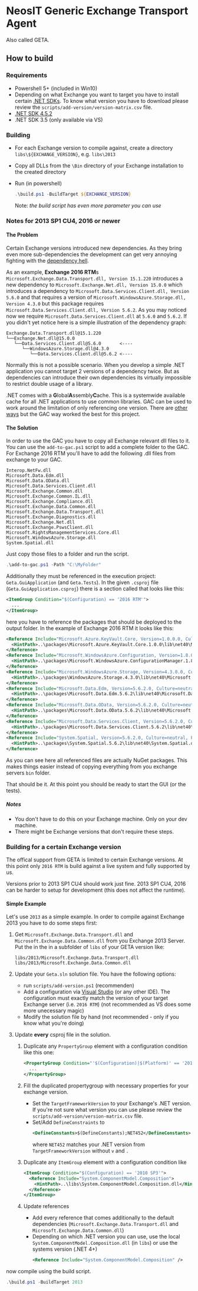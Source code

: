 # NeosIT Generic Exchange Transport Agent

Also called GETA.

## How to build

### Requirements

- Powershell 5+ (included in Win10)
- Depending on what Exchange you want to target you have to install certain [.NET SDKs](https://dotnet.microsoft.com/download/archives). To know what version you have to download please review the `scripts/add-version/version-matrix.csv` file.
- [.NET SDK 4.5.2](https://dotnet.microsoft.com/download/thank-you/net452-developer-pack)
- .NET SDK 3.5 (only available via VS)

### Building

- For each Exchange version to compile against, create a directory `libs\${EXCHANGE_VERSION}`, e.g. `libs\2013`
- Copy all DLLs from the `\Bin` directory of your Exchange installation to the created directory
- Run (in powershell)

    ```powershell
    .\build.ps1 -BuildTarget ${EXCHANGE_VERSION}
    ```

    Note: _the build script has even more parameter you can use_

### Notes for 2013 SP1 CU4, 2016 or newer

#### The Problem
Certain Exchange versions introduced new dependencies. As they bring even more sub-dependencies the development can get very annoying fighting with the [dependency hell](https://en.wikipedia.org/wiki/Dependency_hell).

As an example, **Exchange 2016 RTM**s `Microsoft.Exchange.Data.Transport.dll, Version 15.1.220` introduces a new dependency to `Microsoft.Exchange.Net.dll, Version 15.0.0` which introduces a dependency to `Microsoft.Data.Services.Client.dll, Version 5.6.0` and that requires a version of `Microsoft.WindowsAzure.Storage.dll, Version 4.3.0` but this package requires `Microsoft.Data.Services.Client.dll, Version 5.6.2`. As you may noticed now we require `Microsoft.Data.Services.Client.dll` at `5.6.0` and `5.6.2`. If you didn't yet notice here is a simple illustration of the dependency graph:

```none
Exchange.Data.Transport.dll@15.1.220
└──Exchange.Net.dll@15.0.0
   └──Data.Services.Client.dll@5.6.0       <----
      └──WindowsAzure.Storage.dll@4.3.0
         └──Data.Services.Client.dll@5.6.2 <----
```

Normally this is not a possible scenario. When you develop a simple .NET application you cannot target 2 versions of a dependency twice. But as dependencies can introduce their own dependencies its virtually impossible to restrict double usage of a library.

.NET comes with a **G**lobal**A**ssembly**C**ache. This is a systemwide available cache for all .NET applications to use common libraries. GAC can be used to work around the limitation of only referencing one version. There are [other ways](https://michaelscodingspot.com/2018/04/24/how-to-resolve-net-reference-and-nuget-package-version-conflicts/) but the GAC way worked the best for this project.

#### The Solution

In order to use the GAC you have to copy all Exchange relevant dll files to it. You can use the `add-to-gac.ps1` script to add a complete folder to the GAC. For Exchange 2016 RTM you'll have to add the following .dll files from exchange to your GAC.

```none
Interop.NetFw.dll
Microsoft.Data.Edm.dll
Microsoft.Data.OData.dll
Microsoft.Data.Services.Client.dll
Microsoft.Exchange.Common.dll
Microsoft.Exchange.Common.IL.dll
Microsoft.Exchange.Compliance.dll
Microsoft.Exchange.Data.Common.dll
Microsoft.Exchange.Data.Transport.dll
Microsoft.Exchange.Diagnostics.dll
Microsoft.Exchange.Net.dll
Microsoft.Exchange.PswsClient.dll
Microsoft.RightsManagementServices.Core.dll
Microsoft.WindowsAzure.Storage.dll
System.Spatial.dll
```

Just copy those files to a folder and run the script.

```powershell
.\add-to-gac.ps1 -Path "C:\MyFolder"
```

Additionally they must be referenced in the execution project: `Geta.GuiApplication` (and `Geta.Tests`). In the given `.csproj` file (`Geta.GuiApplication.csproj`) there is a section called that looks like this:

```xml
<ItemGroup Condition="$(Configuration) == '2016 RTM'">
  ...
</ItemGroup>
```

here you have to reference the packages that should be deployed to the output folder. In the example of Exchange 2016 RTM it looks like this:

```xml
<Reference Include="Microsoft.Azure.KeyVault.Core, Version=1.0.0.0, Culture=neutral, PublicKeyToken=31bf3856ad364e35">
  <HintPath>..\packages\Microsoft.Azure.KeyVault.Core.1.0.0\lib\net40\Microsoft.Azure.KeyVault.Core.dll</HintPath>
</Reference>
<Reference Include="Microsoft.WindowsAzure.Configuration, Version=1.8.0.0, Culture=neutral, PublicKeyToken=31bf3856ad364e35">
  <HintPath>..\packages\Microsoft.WindowsAzure.ConfigurationManager.1.8.0.0\lib\net35-full\Microsoft.WindowsAzure.Configuration.dll</HintPath>
</Reference>
<Reference Include="Microsoft.WindowsAzure.Storage, Version=4.3.0.0, Culture=neutral, PublicKeyToken=31bf3856ad364e35">
  <HintPath>..\packages\WindowsAzure.Storage.4.3.0\lib\net40\Microsoft.WindowsAzure.Storage.dll</HintPath>
</Reference>
<Reference Include="Microsoft.Data.Edm, Version=5.6.2.0, Culture=neutral, PublicKeyToken=31bf3856ad364e35">
  <HintPath>..\packages\Microsoft.Data.Edm.5.6.2\lib\net40\Microsoft.Data.Edm.dll</HintPath>
</Reference>
<Reference Include="Microsoft.Data.OData, Version=5.6.2.0, Culture=neutral, PublicKeyToken=31bf3856ad364e35">
  <HintPath>..\packages\Microsoft.Data.OData.5.6.2\lib\net40\Microsoft.Data.OData.dll</HintPath>
</Reference>
<Reference Include="Microsoft.Data.Services.Client, Version=5.6.2.0, Culture=neutral, PublicKeyToken=31bf3856ad364e35">
  <HintPath>..\packages\Microsoft.Data.Services.Client.5.6.2\lib\net40\Microsoft.Data.Services.Client.dll</HintPath>
</Reference>
<Reference Include="System.Spatial, Version=5.6.2.0, Culture=neutral, PublicKeyToken=31bf3856ad364e35">
  <HintPath>..\packages\System.Spatial.5.6.2\lib\net40\System.Spatial.dll</HintPath>
</Reference>
```

As you can see here all referenced files are actually NuGet packages. This makes things easier instead of copying everything from you exchange servers `bin` folder.

That should be it. At this point you should be ready to start the GUI (or the tests).

##### Notes

- You don't have to do this on your Exchange machine. Only on your dev machine.
- There might be Exchange versions that don't require these steps.

### Building for a certain Exchange version

The offical support from GETA is limited to certain Exchange versions. At this point only `2016 RTM` is build against a live system and fully supported by us.

Versions prior to 2013 SP1 CU4 should work just fine. 2013 SP1 CU4, 2016 can be harder to setup for development (this does not affect the runtime).

#### Simple Example

Let's use `2013` as a simple example. In order to compile against Exchange 2013 you have to do some steps first:

1. Get `Microsoft.Exchange.Data.Transport.dll` and `Microsoft.Exchange.Data.Common.dll` from you Exchange 2013 Server. Put the in the in a subfolder of `libs` of your GETA version like:

    ```path
    libs/2013/Microsoft.Exchange.Data.Transport.dll
    libs/2013/Microsoft.Exchange.Data.Common.dll
    ```

2. Update your `Geta.sln` solution file. You have the following options:

    - run `scripts/add-version.ps1` (recommenden)
    - Add a configuration via [Visual Studio](https://docs.microsoft.com/en-us/visualstudio/ide/how-to-create-and-edit-configurations?view=vs-2017) (or any other IDE). The configuration must exactly match the version of your target Exchange server (i.e. `2016 RTM`) (not recommended as VS does some more unecessary magic)
    - Modify the solution file by hand (not recommended - only if you know what you're doing)

3. Update **every** csproj file in the solution.

    1. Duplicate any `PropertyGroup` element with a configuration condition like this one:

        ```xml
        <PropertyGroup Condition="'$(Configuration)|$(Platform)' == '2016 RTM|AnyCPU'">
          ...
        </PropertyGroup>
        ```
    2. Fill the duplicated propertygroup with necessary properties for your exchange version.
        - Set the `TargetFrameworkVersion` to your Exchange's .NET version. If you're not sure what version you can use please review the `scripts/add-version/version-matrix.csv` file.
        - Set/Add `DefineConstraints` to
            ```xml
            <DefineConstants>$(DefineConstants);NET452</DefineConstants>
            ```
            where `NET452` matches your .NET version from `TargetFrameworkVersion` without `v` and `.`
    3. Duplicate any `ItemGroup` element with a configuration condition like

        ```xml
        <ItemGroup Condition="$(Configuration) == '2010 SP3'">
          <Reference Include="System.ComponentModel.Composition">
            <HintPath>..\libs\System.ComponentModel.Composition.dll</HintPath>
          </Reference>
        </ItemGroup>
        ```
    4. Update references
        - Add every reference that comes additionally to the default dependencies (`Microsoft.Exchange.Data.Transport.dll` and `Microsoft.Exchange.Data.Common.dll`)
        - Depending on which .NET version you can use, use the local `System.ComponentModel.Composition.dll` (in `libs`) or use the systems version (.NET 4+)
            ```xml
            <Reference Include="System.ComponentModel.Composition" />
            ```

now compile using the build script.

```powershell
.\build.ps1 -BuildTarget 2013
```